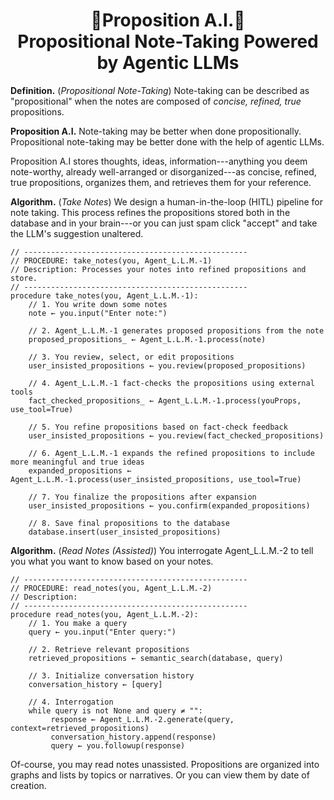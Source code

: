 <h1 align="center">📝Proposition A.I.📝<br>Propositional Note-Taking Powered by Agentic LLMs</h1>

**Definition.** (*Propositional Note-Taking*) Note-taking can be described as "propositional" when the notes are composed of *concise, refined, true* propositions.

**Proposition A.I.** Note-taking may be better when done propositionally. Propositional note-taking may be better done with the help of agentic LLMs.

Proposition A.I stores thoughts, ideas, information---anything you deem note-worthy, already well-arranged or disorganized---as concise, refined, true propositions, organizes them, and retrieves them for your reference.

**Algorithm.** (*Take Notes*) We design a human-in-the-loop (HITL) pipeline for note taking. This process refines the propositions stored both in the database and in your brain---or you can just spam click "accept" and take the LLM's suggestion unaltered.
```
// --------------------------------------------------
// PROCEDURE: take_notes(you, Agent_L.L.M.-1)
// Description: Processes your notes into refined propositions and store.
// --------------------------------------------------
procedure take_notes(you, Agent_L.L.M.-1):
    // 1. You write down some notes
    note ← you.input("Enter note:")
    
    // 2. Agent_L.L.M.-1 generates proposed propositions from the note
    proposed_propositions_ ← Agent_L.L.M.-1.process(note)
    
    // 3. You review, select, or edit propositions
    user_insisted_propositions ← you.review(proposed_propositions)
    
    // 4. Agent_L.L.M.-1 fact-checks the propositions using external tools
    fact_checked_propositions_ ← Agent_L.L.M.-1.process(youProps, use_tool=True)
    
    // 5. You refine propositions based on fact-check feedback
    user_insisted_propositions ← you.review(fact_checked_propositions)
    
    // 6. Agent_L.L.M.-1 expands the refined propositions to include more meaningful and true ideas
    expanded_propositions ← Agent_L.L.M.-1.process(user_insisted_propositions, use_tool=True)
    
    // 7. You finalize the propositions after expansion
    user_insisted_propositions ← you.confirm(expanded_propositions)
    
    // 8. Save final propositions to the database
    database.insert(user_insisted_propositions)
```
**Algorithm.** (*Read Notes (Assisted)*) You interrogate Agent_L.L.M.-2 to tell you what you want to know based on your notes.
```
// --------------------------------------------------
// PROCEDURE: read_notes(you, Agent_L.L.M.-2)
// Description: 
// --------------------------------------------------
procedure read_notes(you, Agent_L.L.M.-2):
    // 1. You make a query
    query ← you.input("Enter query:")
    
    // 2. Retrieve relevant propositions
    retrieved_propositions ← semantic_search(database, query)
    
    // 3. Initialize conversation history
    conversation_history ← [query]
    
    // 4. Interrogation
    while query is not None and query ≠ "":
         response ← Agent_L.L.M.-2.generate(query, context=retrieved_propositions)
         conversation_history.append(response)
         query ← you.followup(response)
```

Of-course, you may read notes unassisted. Propositions are organized into graphs and lists by topics or narratives. Or you can view them by date of creation.
